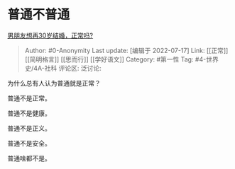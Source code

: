 # 普通不普通
[男朋友想再30岁结婚，正常吗?](https://www.zhihu.com/question/499443041/answer/2231799007)

> Author: #0-Anonymity
> Last update: [编辑于 2022-07-17]
> Link: [[正常]] [[简明格言]] [[思而行]] [[学好语文]]
> Category: #第一性
> Tag: #4-世界史/4A-社科
> 评论区:
> 泛讨论:

为什么总有人认为普通就是正常？

普通不是正常。

普通不是健康。

普通不是正义。

普通不是安全。

普通啥都不是。
